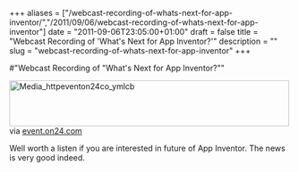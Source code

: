 +++
aliases = ["/webcast-recording-of-whats-next-for-app-inventor/","/2011/09/06/webcast-recording-of-whats-next-for-app-inventor"]
date = "2011-09-06T23:05:00+01:00"
draft = false
title = "Webcast Recording of 'What's Next for App Inventor?'"
description = ""
slug = "webcast-recording-of-whats-next-for-app-inventor"
+++

#"Webcast Recording of \"What's Next for App Inventor?\""


 <div class="posterous_bookmarklet_entry">
 <div class='p_embed p_image_embed'>
<a href="http://getfile5.posterous.com/getfile/files.posterous.com/conoroneill/dldkufJaIijwCAJfIqEuHgsqmBDaEzlnsaGCBCxlvClmEIaEEGliGlpsmnga/media_httpeventon24co_ymlCB.gif.scaled1000.gif"><img alt="Media_httpeventon24co_ymlcb" height="82" src="http://getfile0.posterous.com/getfile/files.posterous.com/conoroneill/dldkufJaIijwCAJfIqEuHgsqmBDaEzlnsaGCBCxlvClmEIaEEGliGlpsmnga/media_httpeventon24co_ymlCB.gif.scaled500.gif" width="500" /></a>
</div>


<div class="posterous_quote_citation">via <a href="http://event.on24.com/eventRegistration/EventLobbyServlet?target=lobby.jsp&amp;eventid=347291&amp;sessionid=1&amp;key=8DE2104BE462BBB44D4440181C9C87B0&amp;eventuserid=53147211">event.on24.com</a></div>
 <p>Well worth a listen if you are interested in future of App Inventor. The news is very good indeed.</p></div>
 